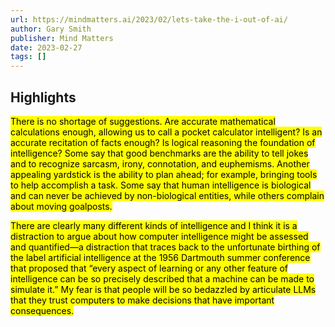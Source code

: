 ```yaml
---
url: https://mindmatters.ai/2023/02/lets-take-the-i-out-of-ai/
author: Gary Smith
publisher: Mind Matters
date: 2023-02-27
tags: []
---
```


## Highlights
<mark>There is no shortage of suggestions. Are accurate mathematical calculations enough, allowing us to call a pocket calculator intelligent? Is an accurate recitation of facts enough? Is logical reasoning the foundation of intelligence? Some say that good benchmarks are the ability to tell jokes and to recognize sarcasm, irony, connotation, and euphemisms. Another appealing yardstick is the ability to plan ahead; for example, bringing tools to help accomplish a task. Some say that human intelligence is biological and can never be achieved by non-biological entities, while others complain about moving goalposts.</mark>

<mark>There are clearly many different kinds of intelligence and I think it is a distraction to argue about how computer intelligence might be assessed and quantified—a distraction that traces back to the unfortunate birthing of the label artificial intelligence at the 1956 Dartmouth summer conference that proposed that “every aspect of learning or any other feature of intelligence can be so precisely described that a machine can be made to simulate it.” My fear is that people will be so bedazzled by articulate LLMs that they trust computers to make decisions that have important consequences.</mark>

